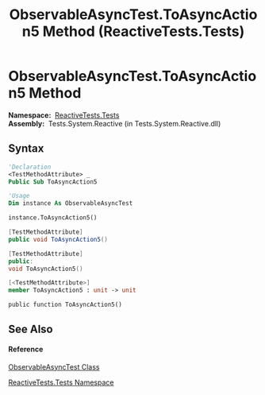 ﻿---
title: ObservableAsyncTest.ToAsyncAction5 Method  (ReactiveTests.Tests)
TOCTitle: ToAsyncAction5 Method
ms:assetid: M:ReactiveTests.Tests.ObservableAsyncTest.ToAsyncAction5
ms:mtpsurl: https://msdn.microsoft.com/en-us/library/reactivetests.tests.observableasynctest.toasyncaction5(v=VS.103)
ms:contentKeyID: 36619883
ms.date: 06/28/2011
mtps_version: v=VS.103
f1_keywords:
- ReactiveTests.Tests.ObservableAsyncTest.ToAsyncAction5
dev_langs:
- CSharp
- JScript
- VB
- FSharp
- c++
---

# ObservableAsyncTest.ToAsyncAction5 Method

**Namespace:**  [ReactiveTests.Tests](hh289046\(v=vs.103\).md)  
**Assembly:**  Tests.System.Reactive (in Tests.System.Reactive.dll)

## Syntax

``` vb
'Declaration
<TestMethodAttribute> _
Public Sub ToAsyncAction5
```

``` vb
'Usage
Dim instance As ObservableAsyncTest

instance.ToAsyncAction5()
```

``` csharp
[TestMethodAttribute]
public void ToAsyncAction5()
```

``` c++
[TestMethodAttribute]
public:
void ToAsyncAction5()
```

``` fsharp
[<TestMethodAttribute>]
member ToAsyncAction5 : unit -> unit 
```

``` jscript
public function ToAsyncAction5()
```

## See Also

#### Reference

[ObservableAsyncTest Class](hh314747\(v=vs.103\).md)

[ReactiveTests.Tests Namespace](hh289046\(v=vs.103\).md)

